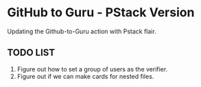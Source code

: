 # GitHub to Guru - PStack Version
Updating the Github-to-Guru action with Pstack flair.

## TODO LIST
1. Figure out how to set a group of users as the verifier.
2. Figure out if we can make cards for nested files.
